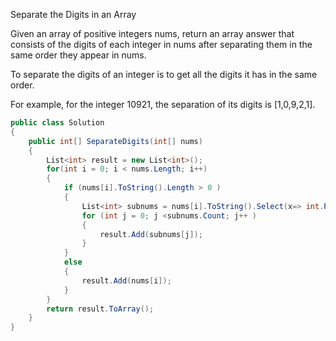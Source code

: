 Separate the Digits in an Array

Given an array of positive integers nums, return an array answer that consists of the digits of each integer in nums after separating them in the same order they appear in nums.

To separate the digits of an integer is to get all the digits it has in the same order.

For example, for the integer 10921, the separation of its digits is [1,0,9,2,1].

```csharp
public class Solution
{
    public int[] SeparateDigits(int[] nums)
    {
        List<int> result = new List<int>();
        for(int i = 0; i < nums.Length; i++)
        {
            if (nums[i].ToString().Length > 0 )
            {
                List<int> subnums = nums[i].ToString().Select(x=> int.Parse(x.ToString())).ToList();
                for (int j = 0; j <subnums.Count; j++ )
                {
                    result.Add(subnums[j]);
                }
            }
            else
            {
                result.Add(nums[i]);
            }
        }
        return result.ToArray();
    }
}
